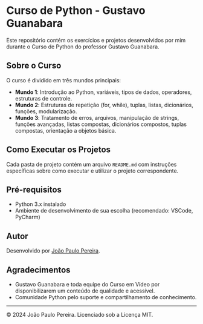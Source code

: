 # Curso de Python - Gustavo Guanabara

Este repositório contém os exercícios e projetos desenvolvidos por mim durante o Curso de Python do professor Gustavo Guanabara.

## Sobre o Curso

O curso é dividido em três mundos principais:

- **Mundo 1**: Introdução ao Python, variáveis, tipos de dados, operadores, estruturas de controle.
- **Mundo 2**: Estruturas de repetição (for, while), tuplas, listas, dicionários, funções, modularização.
- **Mundo 3**: Tratamento de erros, arquivos, manipulação de strings, funções avançadas, listas compostas, dicionários compostos, tuplas compostas, orientação a objetos básica.

## Como Executar os Projetos

Cada pasta de projeto contém um arquivo `README.md` com instruções específicas sobre como executar e utilizar o projeto correspondente.

## Pré-requisitos

- Python 3.x instalado
- Ambiente de desenvolvimento de sua escolha (recomendado: VSCode, PyCharm)

## Autor

Desenvolvido por [João Paulo Pereira](https://github.com/JoaoPauloPereirax).

## Agradecimentos

- Gustavo Guanabara e toda equipe do Curso em Vídeo por disponibilizarem um conteúdo de qualidade e acessível.
- Comunidade Python pelo suporte e compartilhamento de conhecimento.

---

© 2024 João Paulo Pereira. Licenciado sob a Licença MIT.
